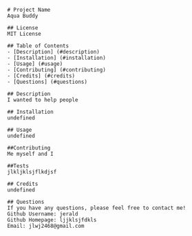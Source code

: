  
    # Project Name
    Aqua Buddy
    
    ## License
    MIT License

    ## Table of Contents
    - [Description] (#description)
    - [Installation] (#installation)
    - [Usage] (#usage)
    - [Contributing] (#contributing)
    - [Credits] (#credits)
    - [Questions] (#questions)

    ## Description 
    I wanted to help people

    ## Installation
    undefined

    ## Usage
    undefined

    ##Contributing
    Me myself and I

    ##Tests
    jlkljklsjflkdjsf

    ## Credits 
    undefined

    ## Questions
    If you have any questions, please feel free to contact me!
    Github Username: jerald
    Github Homepage: ljjklsjfdkls
    Email: jlwj2468@gmail.com
